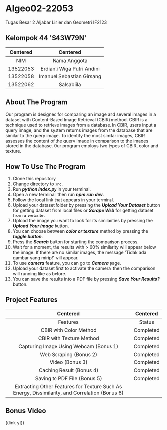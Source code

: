 # Algeo02-22053
Tugas Besar 2 Aljabar Linier dan Geometri IF2123
## Kelompok 44 'S43W79N'
| Centered | Centered |
|:---:|:---:|
| NIM | Nama Anggota |
| 13522053 | Erdianti Wiga Putri Andini |
| 13522058 | Imanuel Sebastian Girsang |
| 13522062 | Salsabiila |
## About The Program
Our program is designed for comparing an image and several images in a dataset with Content-Based Image Retrieval (CBIR) method. CBIR is a technique used to retrieve images from a database. In CBIR, users input a query image, and the system returns images from the database that are similar to the query image. To identify the most similar images, CBIR assesses the content of the query image in comparison to the images stored in the database. Our program employs two types of CBIR, color and texture. 
## How To Use The Program
1. Clone this repository.
2. Change directory to `src`.
3. Run ***python index.py*** in your terminal.
4. Open a new terminal, then run ***npm run dev***.
5. Follow the local link that appears in your terminal.
6. Upload your dataset folder by pressing the ***Upload Your Dataset*** button for getting dataset from local files or ***Scrape Web*** for getting dataset from a website.
7. Upload the image you want to look for its similarities by pressing the ***Upload Your Image*** button.
8. You can choose between ***color or texture*** method by pressing the ***toggle button***.
9. Press the ***Search*** button for starting the comparison process.
10. Wait for a moment, the results with > 60% similarity will appear below the image. If there are no similar images, the message 'Tidak ada gambar yang mirip!' will appear.
11. To use ***camera*** feature, you can go to ***Camera*** page.
12. Upload your dataset first to activate the camera, then the comparison will running like as before.
13. You can save the results into a PDF file by pressing ***Save Your Results?*** button.
## Project Features
| Centered | Centered |
|:---:|:---:|
| Features | Status |
| CBIR with Color Method | Completed |
| CBIR with Texture Method | Completed |
| Capturing Image Using Webcam (Bonus 1) | Completed |
| Web Scraping (Bonus 2) | Completed |
| Video (Bonus 3) | Completed |
| Caching Result (Bonus 4) | Completed |
| Saving to PDF File (Bonus 5) | Completed |
| Extracting Other Features for Texture Such As Energy, Dissimilarity, and Correlation (Bonus 6) |
## Bonus Video
((link yt))